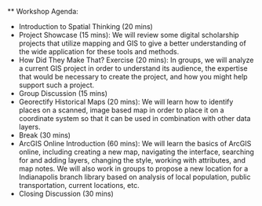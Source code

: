 ** Workshop Agenda:
- Introduction to Spatial Thinking (20 mins)
- Project Showcase (15 mins): We will review some digital scholarship projects that utilize mapping and GIS to give a better understanding of the wide application for these tools and methods.
- How Did They Make That? Exercise (20 mins): In groups, we will analyze a current GIS project in order to understand its audience, the expertise that would be necessary to create the project, and how you might help support such a project.
- Group Discussion (15 mins)
- Georectify Historical Maps (20 mins): We will learn how to identify places on a scanned, image based map in order to place it on a coordinate system so that it can be used in combination with other data layers.
- Break (30 mins)
- ArcGIS Online Introduction (60 mins): We will learn the basics of ArcGIS online, including creating a new map, navigating the interface, searching for and adding layers, changing the style, working with attributes, and map notes. We will also work in groups to propose a new location for a Indianapolis branch library based on analysis of local population, public transportation, current locations, etc.
- Closing Discussion (30 mins)
